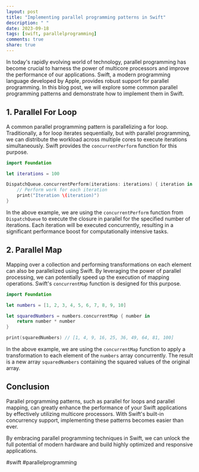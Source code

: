 ```yaml
---
layout: post
title: "Implementing parallel programming patterns in Swift"
description: " "
date: 2023-09-18
tags: [swift, parallelprogramming]
comments: true
share: true
---
```


In today's rapidly evolving world of technology, parallel programming has become crucial to harness the power of multicore processors and improve the performance of our applications. Swift, a modern programming language developed by Apple, provides robust support for parallel programming. In this blog post, we will explore some common parallel programming patterns and demonstrate how to implement them in Swift.

## 1. Parallel For Loop

A common parallel programming pattern is parallelizing a for loop. Traditionally, a for loop iterates sequentially, but with parallel programming, we can distribute the workload across multiple cores to execute iterations simultaneously. Swift provides the `concurrentPerform` function for this purpose.

```swift
import Foundation

let iterations = 100

DispatchQueue.concurrentPerform(iterations: iterations) { iteration in
    // Perform work for each iteration
    print("Iteration \(iteration)")
}
```

In the above example, we are using the `concurrentPerform` function from `DispatchQueue` to execute the closure in parallel for the specified number of iterations. Each iteration will be executed concurrently, resulting in a significant performance boost for computationally intensive tasks.

## 2. Parallel Map

Mapping over a collection and performing transformations on each element can also be parallelized using Swift. By leveraging the power of parallel processing, we can potentially speed up the execution of mapping operations. Swift's `concurrentMap` function is designed for this purpose.

```swift
import Foundation

let numbers = [1, 2, 3, 4, 5, 6, 7, 8, 9, 10]

let squaredNumbers = numbers.concurrentMap { number in
    return number * number
}

print(squaredNumbers) // [1, 4, 9, 16, 25, 36, 49, 64, 81, 100]
```
In the above example, we are using the `concurrentMap` function to apply a transformation to each element of the `numbers` array concurrently. The result is a new array `squaredNumbers` containing the squared values of the original array.

## Conclusion

Parallel programming patterns, such as parallel for loops and parallel mapping, can greatly enhance the performance of your Swift applications by effectively utilizing multicore processors. With Swift's built-in concurrency support, implementing these patterns becomes easier than ever.

By embracing parallel programming techniques in Swift, we can unlock the full potential of modern hardware and build highly optimized and responsive applications.

#swift #parallelprogramming